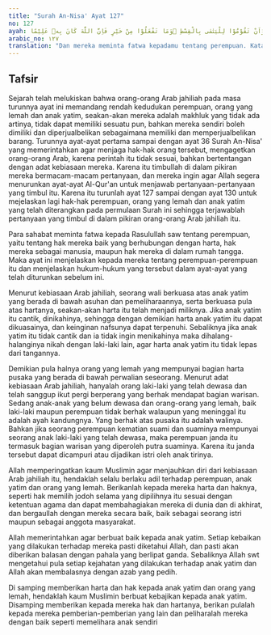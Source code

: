 ```yaml
---
title: "Surah An-Nisa' Ayat 127"
no: 127
ayah: وَيَسْتَفْتُوْنَكَ فِى النِّسَاۤءِۗ  قُلِ اللّٰهُ يُفْتِيْكُمْ فِيْهِنَّ ۙوَمَا يُتْلٰى عَلَيْكُمْ فِى الْكِتٰبِ فِيْ يَتٰمَى النِّسَاۤءِ الّٰتِيْ لَا تُؤْتُوْنَهُنَّ مَا كُتِبَ لَهُنَّ وَتَرْغَبُوْنَ اَنْ تَنْكِحُوْهُنَّ وَالْمُسْتَضْعَفِيْنَ مِنَ الْوِلْدَانِۙ وَاَنْ تَقُوْمُوْا لِلْيَتٰمٰى بِالْقِسْطِ ۗوَمَا تَفْعَلُوْا مِنْ خَيْرٍ فَاِنَّ اللّٰهَ كَانَ بِهٖ عَلِيْمًا 
arabic_no: ١٢٧
translation: "Dan mereka meminta fatwa kepadamu tentang perempuan. Katakanlah, “Allah memberi fatwa kepadamu tentang mereka, dan apa yang dibacakan kepadamu dalam Al-Qur'an (juga memfatwakan) tentang para perempuan yatim yang tidak kamu berikan sesuatu (maskawin) yang ditetapkan untuk mereka, sedang kamu ingin menikahi mereka dan (tentang) anak-anak yang masih dipandang lemah. Dan (Allah menyuruh kamu) agar mengurus anak-anak yatim secara adil. Dan kebajikan apa pun yang kamu kerjakan, sesungguhnya Allah Maha Mengetahui.”"
---
```


## Tafsir

Sejarah telah melukiskan bahwa orang-orang Arab jahiliah pada masa turunnya ayat ini memandang rendah kedudukan perempuan, orang yang lemah dan anak yatim, seakan-akan mereka adalah makhluk yang tidak ada artinya, tidak dapat memiliki sesuatu pun, bahkan mereka sendiri boleh dimiliki dan diperjualbelikan sebagaimana memiliki dan memperjualbelikan barang. Turunnya ayat-ayat pertama sampai dengan ayat 36 Surah An-Nisa' yang memerintahkan agar menjaga hak-hak orang tersebut, mengagetkan orang-orang Arab, karena perintah itu tidak sesuai, bahkan bertentangan dengan adat kebiasaan mereka. Karena itu timbullah di dalam pikiran mereka bermacam-macam pertanyaan, dan mereka ingin agar Allah segera menurunkan ayat-ayat Al-Qur'an untuk menjawab pertanyaan-pertanyaan yang timbul itu. Karena itu turunlah ayat 127 sampai dengan ayat 130 untuk mejelaskan lagi hak-hak perempuan, orang yang lemah dan anak yatim yang telah diterangkan pada permulaan Surah ini sehingga terjawablah pertanyaan yang timbul di dalam pikiran orang-orang Arab jahiliah itu.

Para sahabat meminta fatwa kepada Rasulullah saw tentang perempuan, yaitu tentang hak mereka baik yang berhubungan dengan harta, hak mereka sebagai manusia, maupun hak mereka di dalam rumah tangga. Maka ayat ini menjelaskan kepada mereka tentang perempuan-perempuan itu dan menjelaskan hukum-hukum yang tersebut dalam ayat-ayat yang telah diturunkan sebelum ini.

Menurut kebiasaan Arab jahiliah, seorang wali berkuasa atas anak yatim yang berada di bawah asuhan dan pemeliharaannya, serta berkuasa pula atas hartanya, seakan-akan harta itu telah menjadi miliknya. Jika anak yatim itu cantik, dinikahinya, sehingga dengan demikian harta anak yatim itu dapat dikuasainya, dan keinginan nafsunya dapat terpenuhi. Sebaliknya jika anak yatim itu tidak cantik dan ia tidak ingin menikahinya maka dihalang-halanginya nikah dengan laki-laki lain, agar harta anak yatim itu tidak lepas dari tangannya.

Demikian pula halnya orang yang lemah yang mempunyai bagian harta pusaka yang berada di bawah perwalian seseorang. Menurut adat kebiasaan Arab jahiliah, hanyalah orang laki-laki yang telah dewasa dan telah sanggup ikut pergi berperang yang berhak mendapat bagian warisan. Sedang anak-anak yang belum dewasa dan orang-orang yang lemah, baik laki-laki maupun perempuan tidak berhak walaupun yang meninggal itu adalah ayah kandungnya. Yang berhak atas pusaka itu adalah walinya. Bahkan jika seorang perempuan kematian suami dan suaminya mempunyai seorang anak laki-laki yang telah dewasa, maka perempuan janda itu termasuk bagian warisan yang diperoleh putra suaminya. Karena itu janda tersebut dapat dicampuri atau dijadikan istri oleh anak tirinya.

Allah memperingatkan kaum Muslimin agar menjauhkan diri dari kebiasaan Arab jahiliah itu, hendaklah selalu berlaku adil terhadap perempuan, anak yatim dan orang yang lemah. Berikanlah kepada mereka harta dan haknya, seperti hak memilih jodoh selama yang dipilihnya itu sesuai dengan ketentuan agama dan dapat membahagiakan mereka di dunia dan di akhirat, dan bergaullah dengan mereka secara baik, baik sebagai seorang istri maupun sebagai anggota masyarakat.

Allah memerintahkan agar berbuat baik kepada anak yatim. Setiap kebaikan yang dilakukan terhadap mereka pasti diketahui Allah, dan pasti akan diberikan balasan dengan pahala yang berlipat ganda. Sebaliknya Allah swt mengetahui pula setiap kejahatan yang dilakukan terhadap anak yatim dan Allah akan membalasnya dengan azab yang pedih.

Di samping memberikan harta dan hak kepada anak yatim dan orang yang lemah, hendaklah kaum Muslimin berbuat kebajikan kepada anak yatim. Disamping memberikan kepada mereka hak dan hartanya, berikan pulalah kepada mereka pemberian-pemberian yang lain dan peliharalah mereka dengan baik seperti memelihara anak sendiri